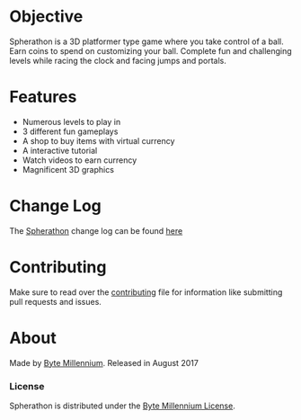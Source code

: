 # Objective
Spherathon is a 3D platformer type game where you take control of a ball. Earn coins to spend on customizing your ball. Complete fun and challenging levels while racing the clock and facing jumps and portals.

# Features
- Numerous levels to play in
- 3 different fun gameplays
- A shop to buy items with virtual currency
- A interactive tutorial
- Watch videos to earn currency
- Magnificent 3D graphics

# Change Log
The [Spherathon](https://play.google.com/store/apps/details?id=com.ByteMillennium.Spherathon&rdid=com.ByteMillennium.Spherathon) change log can be found [here](Changelog.md)
# Contributing
Make sure to read over the [contributing](CONTRIBUTING.md) file for information like submitting pull requests and issues.

# About
Made by [Byte Millennium](https://bytemillennium.tk). Released in August 2017

### License
Spherathon is distributed under the [Byte Millennium License](https://git.io/v5ocb).
